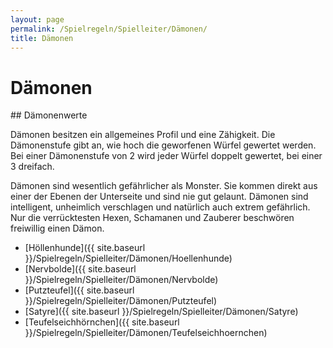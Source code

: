 ```yaml
---
layout: page
permalink: /Spielregeln/Spielleiter/Dämonen/
title: Dämonen
---
```


# Dämonen


<div class="hinweis">
## Dämonenwerte

Dämonen besitzen ein allgemeines Profil und eine Zähigkeit. Die Dämonenstufe gibt an, wie hoch die geworfenen Würfel gewertet werden. Bei einer Dämonenstufe von 2 wird jeder Würfel doppelt gewertet, bei einer 3 dreifach.

</div>

Dämonen sind wesentlich gefährlicher als Monster. Sie kommen direkt aus einer der Ebenen der Unterseite und sind nie gut gelaunt. Dämonen sind intelligent, unheimlich verschlagen und natürlich auch extrem gefährlich. Nur die verrücktesten Hexen, Schamanen und Zauberer beschwören freiwillig einen Dämon.

- [Höllenhunde]({{ site.baseurl }}/Spielregeln/Spielleiter/Dämonen/Hoellenhunde)
- [Nervbolde]({{ site.baseurl }}/Spielregeln/Spielleiter/Dämonen/Nervbolde)
- [Putzteufel]({{ site.baseurl }}/Spielregeln/Spielleiter/Dämonen/Putzteufel)
- [Satyre]({{ site.baseurl }}/Spielregeln/Spielleiter/Dämonen/Satyre)
- [Teufelseichhörnchen]({{ site.baseurl }}/Spielregeln/Spielleiter/Dämonen/Teufelseichhoernchen)

